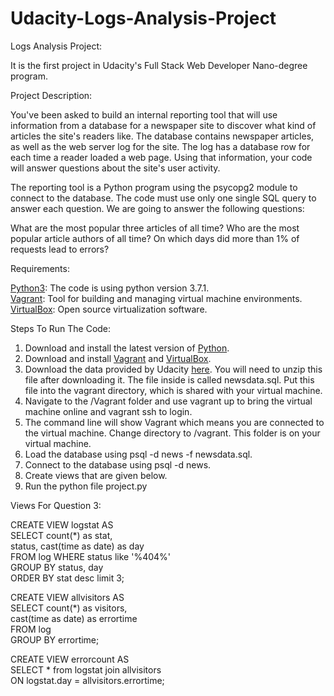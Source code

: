 # Udacity-Logs-Analysis-Project

Logs Analysis Project:

It is the first project in Udacity's Full Stack Web Developer Nano-degree program.


Project Description:

You've been asked to build an internal reporting tool that will use information from a database for a newspaper site to discover what kind of articles the site's readers like. The database contains newspaper articles, as well as the web server log for the site. The log has a database row for each time a reader loaded a web page. Using that information, your code will answer questions about the site's user activity.

The reporting tool is a Python program using the psycopg2 module to connect to the database. The code must use only one single SQL query to answer each question. We are going to answer the following questions:

What are the most popular three articles of all time?
Who are the most popular article authors of all time?
On which days did more than 1% of requests lead to errors?

Requirements:

[Python3](https://www.python.org): The code is using python version 3.7.1.     
[Vagrant](https://www.vagrantup.com): Tool for building and managing virtual machine environments.   
[VirtualBox](https://www.virtualbox.org): Open source virtualization software.


Steps To Run The Code:

1. Download and install the latest version of [Python](https://www.python.org).
2. Download and install [Vagrant](https://www.vagrantup.com/downloads.html) and [VirtualBox](https://www.virtualbox.org/wiki/Downloads).
3. Download the data provided by Udacity [here](https://d17h27t6h515a5.cloudfront.net/topher/2016/August/57b5f748_newsdata/newsdata.zip). You will need to unzip this file after downloading it. The file inside is called newsdata.sql. Put this file into the vagrant directory, which is shared with your virtual machine.
4. Navigate to the /Vagrant folder and use vagrant up to bring the virtual machine online and vagrant ssh to login.
5. The command line will show Vagrant which means you are connected to the virtual machine. Change directory to /vagrant. This folder is on your virtual machine.
6. Load the database using psql -d news -f newsdata.sql.
7. Connect to the database using psql -d news.
8. Create views that are given below.
9. Run the python file project.py

Views For Question 3:

CREATE VIEW logstat AS       
SELECT count(*) as stat,            
status, cast(time as date) as day             
FROM log WHERE status like '%404%'           
GROUP BY status, day           
ORDER BY stat desc limit 3;

CREATE VIEW allvisitors AS     
SELECT count(*) as visitors,      
cast(time as date) as errortime        
FROM log     
GROUP BY errortime;       

CREATE VIEW errorcount AS       
SELECT * from logstat join allvisitors       
ON logstat.day = allvisitors.errortime;      
